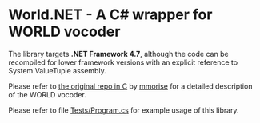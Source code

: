 # World.NET - A C# wrapper for WORLD vocoder

The library targets **.NET Framework 4.7**, although the code can be recompiled for lower framework versions with an explicit reference to System.ValueTuple assembly.

Please refer to [the original repo in C](//github.com/mmorise/World) by [mmorise](//github.com/mmorise) for a detailed description of the WORLD vocoder.

Please refer to file [Tests/Program.cs](Tests/Program.cs) for example usage of this library.

